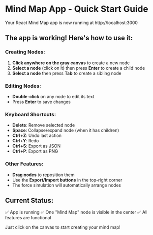 # Mind Map App - Quick Start Guide

Your React Mind Map app is now running at http://localhost:3000

## The app is working! Here's how to use it:

### Creating Nodes:
1. **Click anywhere on the gray canvas** to create a new node
2. **Select a node** (click on it) then press **Enter** to create a child node
3. **Select a node** then press **Tab** to create a sibling node

### Editing Nodes:
- **Double-click** on any node to edit its text
- Press **Enter** to save changes

### Keyboard Shortcuts:
- **Delete**: Remove selected node
- **Space**: Collapse/expand node (when it has children)
- **Ctrl+Z**: Undo last action
- **Ctrl+Y**: Redo
- **Ctrl+S**: Export as JSON
- **Ctrl+P**: Export as PNG

### Other Features:
- **Drag nodes** to reposition them
- Use the **Export/Import buttons** in the top-right corner
- The force simulation will automatically arrange nodes

## Current Status:
✅ App is running
✅ One "Mind Map" node is visible in the center
✅ All features are functional

Just click on the canvas to start creating your mind map!